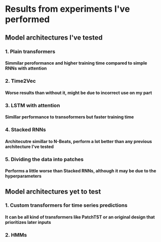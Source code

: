 # Results from experiments I've performed

## Model architectures I've tested

### 1. Plain transformers

#### Simmilar peroformance and higher training time compared to simple RNNs with attention

### 2. Time2Vec

#### Worse results than without it, might be due to incorrect use on my part

### 3. LSTM with attention

#### Simillar performance to transoformers but faster training time

### 4. Stacked RNNs

#### Architecutre simillar to N-Beats, perform a lot better than any previous architecture I've tested

### 5. Dividing the data into patches

#### Performs a little worse than Stacked RNNs, although it may be due to the hyperparameters

## Model architectures yet to test

### 1. Custom transformers for time series predictions

#### It can be all kind of transformers like PatchTST or an original design that prioritizes later inputs

### 2. HMMs
